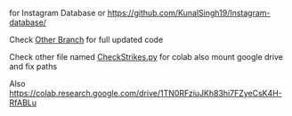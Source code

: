 for Instagram Database or https://github.com/KunalSingh19/Instagram-database/


Check [Other Branch](https://github.com/KunalSingh19/Youtube-Automation/tree/server) for full updated code

Check other file named [CheckStrikes.py](https://github.com/KunalSingh19/Youtube-Automation/blob/main/extra/CheckStrike.py) for colab also mount google drive and fix paths



Also https://colab.research.google.com/drive/1TN0RFziuJKh83hi7FZyeCsK4H-RfABLu
